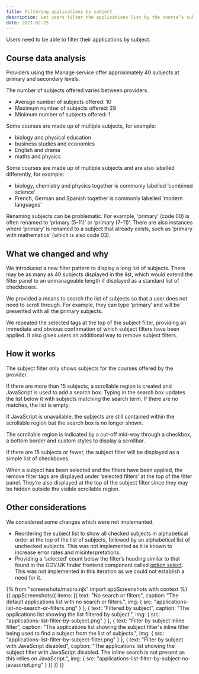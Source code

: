 ```yaml
---
title: Filtering applications by subject
description: Let users filter the applications list by the course’s subject
date: 2021-02-25
---
```


Users need to be able to filter their applications by subject.

## Course data analysis

Providers using the Manage service offer approximately 40 subjects at primary and secondary levels.

The number of subjects offered varies between providers.

- Average number of subjects offered: 10
- Maximum number of subjects offered: 28
- Minimum number of subjects offered: 1

Some courses are made up of multiple subjects, for example:

- biology and physical education
- business studies and economics
- English and drama
- maths and physics

Some courses are made up of multiple subjects and are also labelled differently, for example:

- biology, chemistry and physics together is commonly labelled ‘combined science’
- French, German and Spanish together is commonly labelled ‘modern languages’

Renaming subjects can be problematic. For example, ‘primary’ (code 00) is often renamed to ‘primary (5-11)’ or ‘primary (7-11)’. There are also instances where ‘primary’ is renamed to a subject that already exists, such as ‘primary with mathematics’ (which is also code 03).

## What we changed and why

We introduced a new filter pattern to display a long list of subjects. There may be as many as 40 subjects displayed in the list, which would extend the filter panel to an unmanageable length if displayed as a standard list of checkboxes.

We provided a means to search the list of subjects so that a user does not need to scroll through. For example, they can type ‘primary’ and will be presented with all the primary subjects.

We repeated the selected tags at the top of the subject filter, providing an immediate and obvious confirmation of which subject filters have been applied. It also gives users an additional way to remove subject filters.

## How it works

The subject filter only shows subjects for the courses offered by the provider.

If there are more than 15 subjects, a scrollable region is created and JavaScript is used to add a search box. Typing in the search box updates the list below it with subjects matching the search term. If there are no matches, the list is empty.

If JavaScript is unavailable, the subjects are still contained within the scrollable region but the search box is no longer shown.

The scrollable region is indicated by a cut-off mid-way through a checkbox, a bottom border and custom styles to display a scrollbar.

If there are 15 subjects or fewer, the subject filter will be displayed as a simple list of checkboxes.

When a subject has been selected and the filters have been applied, the remove filter tags are displayed under ‘selected filters’ at the top of the filter panel. They’re also displayed at the top of the subject filter since they may be hidden outside the visible scrollable region.

## Other considerations

We considered some changes which were not implemented.

- Reordering the subject list to show all checked subjects in alphabetical order at the top of the list of subjects, followed by an alphabetical list of unchecked subjects. This was not implemented as it is known to increase error rates and misinterpretations.
- Providing a ‘selected’ count below the filter’s heading similar to that found in the GOV.UK finder frontend component called [option select](https://finder-frontend.herokuapp.com/component-guide/option-select). This was not implemented in this iteration as we could not establish a need for it.

{% from "screenshots/macro.njk" import appScreenshots with context %}
{{ appScreenshots({
  items: [{
    text: "No search or filters",
    caption: "The default applications list with no search or filters.",
    img: {
      src: "applications-list-no-search-or-filters.png"
    }
  }, {
    text: "Filtered by subject",
    caption: "The applications list showing the list filtered by subject.",
    img: {
      src: "applications-list-filter-by-subject.png"
    }
  }, {
    text: "Filter by subject inline filter",
    caption: "The applications list showing the subject filter's inline filter being used to find a subject from the list of subjects.",
    img: {
      src: "applications-list-filter-by-subject-filter.png"
    }
  }, {
    text: "Filter by subject with JavaScript disabled",
    caption: "The applications list showing the subject filter with JavaScript disabled. The inline search is not present as this relies on JavaScript.",
    img: {
      src: "applications-list-filter-by-subject-no-javascript.png"
    }
  }]
}) }}
